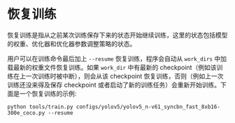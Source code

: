 # 恢复训练

恢复训练是指从之前某次训练保存下来的状态开始继续训练，这里的状态包括模型的权重、优化器和优化器参数调整策略的状态。

用户可以在训练命令最后加上 `--resume` 恢复训练，程序会自动从 `work_dirs` 中加载最新的权重文件恢复训练。如果 `work_dir` 中有最新的 checkpoint（例如该训练在上一次训练时被中断），则会从该 checkpoint 恢复训练，否则（例如上一次训练还没来得及保存 checkpoint 或者启动了新的训练任务）会重新开始训练。下面是一个恢复训练的示例:

```shell
python tools/train.py configs/yolov5/yolov5_n-v61_syncbn_fast_8xb16-300e_coco.py --resume
```
